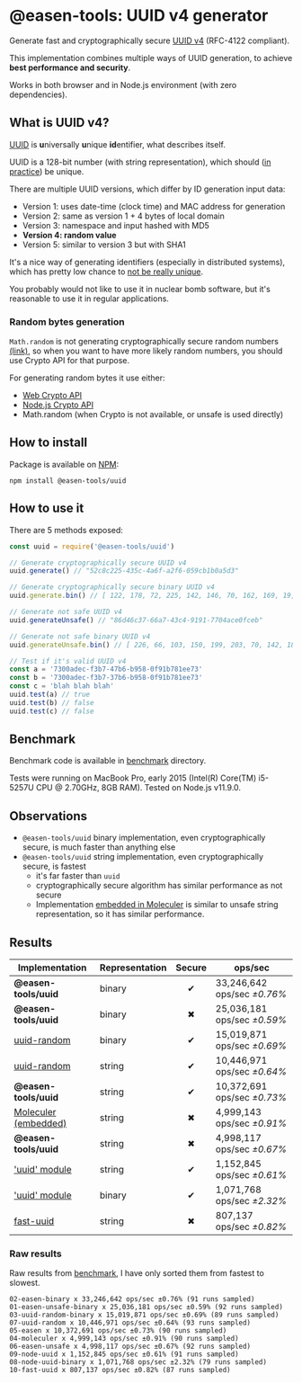 # @easen-tools: UUID v4 generator

Generate fast and cryptographically secure [UUID v4](https://en.wikipedia.org/wiki/Universally_unique_identifier) (RFC-4122 compliant).

This implementation combines multiple ways of UUID generation,
to achieve **best performance and security**.

Works in both browser and in Node.js environment (with zero dependencies).

## What is UUID v4?

[UUID](https://en.wikipedia.org/wiki/Universally_unique_identifier) is **u**niversally **u**nique **id**entifier, what describes itself.

UUID is a 128-bit number (with string representation), which should ([in practice](https://en.wikipedia.org/wiki/Universally_unique_identifier#Collisions)) be unique.

There are multiple UUID versions, which differ by ID generation input data:

* Version 1: uses date-time (clock time) and MAC address for generation
* Version 2: same as version 1 + 4 bytes of local domain
* Version 3: namespace and input hashed with MD5
* **Version 4: random value**
* Version 5: similar to version 3 but with SHA1

It's a nice way of generating identifiers (especially in distributed systems),
which has pretty low chance to [not be really unique](https://en.wikipedia.org/wiki/Universally_unique_identifier#Collisions). 

You probably would not like to use it in nuclear bomb software,
but it's reasonable to use it in regular applications.

### Random bytes generation

`Math.random` is not generating cryptographically secure random numbers [(link)](https://stackoverflow.com/questions/5651789/is-math-random-cryptographically-secure),
so when you want to have more likely random numbers, you should use Crypto API for that purpose.

For generating random bytes it use either:

* [Web Crypto API](https://caniuse.com/#feat=getrandomvalues)
* [Node.js Crypto API](https://nodejs.org/api/crypto.html#crypto_crypto_randombytes_size_callback)
* Math.random (when Crypto is not available, or unsafe is used directly)

## How to install

Package is available on [NPM](https://www.npmjs.com/package/@easen-tools/uuid):

`npm install @easen-tools/uuid`

## How to use it

There are 5 methods exposed:

```js
const uuid = require('@easen-tools/uuid')

// Generate cryptographically secure UUID v4
uuid.generate() // "52c8c225-435c-4a6f-a2f6-059cb1b0a5d3"

// Generate cryptographically secure binary UUID v4
uuid.generate.bin() // [ 122, 178, 72, 225, 142, 146, 70, 162, 169, 19, 108, 24, 83, 126, 16, 14 ]

// Generate not safe UUID v4
uuid.generateUnsafe() // "86d46c37-66a7-43c4-9191-7704ace0fceb"

// Generate not safe binary UUID v4
uuid.generateUnsafe.bin() // [ 226, 66, 103, 150, 199, 203, 70, 142, 180, 12, 7, 191, 251, 222, 101, 174 ]

// Test if it's valid UUID v4
const a = '7300adec-f3b7-47b6-b958-0f91b781ee73'
const b = '7300adec-f3b7-37b6-b958-0f91b781ee73'
const c = 'blah blah blah'
uuid.test(a) // true
uuid.test(b) // false
uuid.test(c) // false
```

## Benchmark

Benchmark code is available in [benchmark](benchmark) directory.

Tests were running on MacBook Pro, early 2015 (Intel(R) Core(TM) i5-5257U CPU @ 2.70GHz, 8GB RAM).
Tested on Node.js v11.9.0.

## Observations

* `@easen-tools/uuid` binary implementation, even cryptographically secure, is much faster than anything else
* `@easen-tools/uuid` string implementation, even cryptographically secure, is fastest
  * it's far faster than `uuid`
  * cryptographically secure algorithm has similar performance as not secure
  * Implementation [embedded in Moleculer](https://github.com/moleculerjs/moleculer/blob/aab42e5accd3dded86e1dc341ab819f952fec378/src/utils.js#L37) is similar to unsafe string representation,
    so it has similar performance.

## Results

| Implementation                                           | Representation | Secure | ops/sec                     |
|----------------------------------------------------------|----------------|:------:|-----------------------------|
| **@easen-tools/uuid**                                    | binary         | ✔      | 33,246,642 ops/sec *±0.76%* |
| **@easen-tools/uuid**                                    | binary         | ✖      | 25,036,181 ops/sec *±0.59%* |
| [uuid-random](https://www.npmjs.com/package/uuid-random) | binary         | ✔      | 15,019,871 ops/sec *±0.69%* |
| [uuid-random](https://www.npmjs.com/package/uuid-random) | string         | ✔      | 10,446,971 ops/sec *±0.64%* |
| **@easen-tools/uuid**                                    | string         | ✔      | 10,372,691 ops/sec *±0.73%* |
| [Moleculer (embedded)](https://github.com/moleculerjs/moleculer/blob/aab42e5accd3dded86e1dc341ab819f952fec378/src/utils.js#L37) | string         | ✖      | 4,999,143 ops/sec *±0.91%* |
| **@easen-tools/uuid**                                    | string         | ✖      | 4,998,117 ops/sec *±0.67%*  |
| ['uuid' module](https://www.npmjs.com/package/uuid)      | string         | ✔      | 1,152,845 ops/sec *±0.61%*  |
| ['uuid' module](https://www.npmjs.com/package/uuid)      | binary         | ✔      | 1,071,768 ops/sec *±2.32%*  |
| [fast-uuid](https://www.npmjs.com/package/fast-uuid)     | string         | ✖      | 807,137 ops/sec *±0.82%*    |

### Raw results

Raw results from [benchmark](benchmark), I have only sorted them from fastest to slowest.

```
02-easen-binary x 33,246,642 ops/sec ±0.76% (91 runs sampled)
01-easen-unsafe-binary x 25,036,181 ops/sec ±0.59% (92 runs sampled)
03-uuid-random-binary x 15,019,871 ops/sec ±0.69% (89 runs sampled)
07-uuid-random x 10,446,971 ops/sec ±0.64% (93 runs sampled)
05-easen x 10,372,691 ops/sec ±0.73% (90 runs sampled)
04-moleculer x 4,999,143 ops/sec ±0.91% (90 runs sampled)
06-easen-unsafe x 4,998,117 ops/sec ±0.67% (92 runs sampled)
09-node-uuid x 1,152,845 ops/sec ±0.61% (91 runs sampled)
08-node-uuid-binary x 1,071,768 ops/sec ±2.32% (79 runs sampled)
10-fast-uuid x 807,137 ops/sec ±0.82% (87 runs sampled)
```
